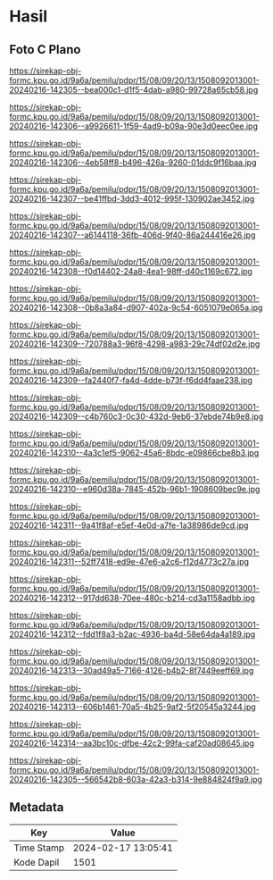 # Hasil

## Foto C Plano

https://sirekap-obj-formc.kpu.go.id/9a6a/pemilu/pdpr/15/08/09/20/13/1508092013001-20240216-142305--bea000c1-d1f5-4dab-a980-99728a65cb58.jpg

https://sirekap-obj-formc.kpu.go.id/9a6a/pemilu/pdpr/15/08/09/20/13/1508092013001-20240216-142306--a9926611-1f59-4ad9-b09a-90e3d0eec0ee.jpg

https://sirekap-obj-formc.kpu.go.id/9a6a/pemilu/pdpr/15/08/09/20/13/1508092013001-20240216-142306--4eb58ff8-b496-426a-9260-01ddc9f16baa.jpg

https://sirekap-obj-formc.kpu.go.id/9a6a/pemilu/pdpr/15/08/09/20/13/1508092013001-20240216-142307--be41ffbd-3dd3-4012-995f-130902ae3452.jpg

https://sirekap-obj-formc.kpu.go.id/9a6a/pemilu/pdpr/15/08/09/20/13/1508092013001-20240216-142307--a6144118-36fb-406d-9f40-86a244416e26.jpg

https://sirekap-obj-formc.kpu.go.id/9a6a/pemilu/pdpr/15/08/09/20/13/1508092013001-20240216-142308--f0d14402-24a8-4ea1-98ff-d40c1169c672.jpg

https://sirekap-obj-formc.kpu.go.id/9a6a/pemilu/pdpr/15/08/09/20/13/1508092013001-20240216-142308--0b8a3a84-d907-402a-9c54-6051079e065a.jpg

https://sirekap-obj-formc.kpu.go.id/9a6a/pemilu/pdpr/15/08/09/20/13/1508092013001-20240216-142309--720788a3-96f8-4298-a983-29c74df02d2e.jpg

https://sirekap-obj-formc.kpu.go.id/9a6a/pemilu/pdpr/15/08/09/20/13/1508092013001-20240216-142309--fa2440f7-fa4d-4dde-b73f-f6dd4faae238.jpg

https://sirekap-obj-formc.kpu.go.id/9a6a/pemilu/pdpr/15/08/09/20/13/1508092013001-20240216-142309--c4b760c3-0c30-432d-9eb6-37ebde74b9e8.jpg

https://sirekap-obj-formc.kpu.go.id/9a6a/pemilu/pdpr/15/08/09/20/13/1508092013001-20240216-142310--4a3c1ef5-9062-45a6-8bdc-e09866cbe8b3.jpg

https://sirekap-obj-formc.kpu.go.id/9a6a/pemilu/pdpr/15/08/09/20/13/1508092013001-20240216-142310--e960d38a-7845-452b-96b1-1908609bec9e.jpg

https://sirekap-obj-formc.kpu.go.id/9a6a/pemilu/pdpr/15/08/09/20/13/1508092013001-20240216-142311--9a41f8af-e5ef-4e0d-a7fe-1a38986de9cd.jpg

https://sirekap-obj-formc.kpu.go.id/9a6a/pemilu/pdpr/15/08/09/20/13/1508092013001-20240216-142311--52ff7418-ed9e-47e6-a2c6-f12d4773c27a.jpg

https://sirekap-obj-formc.kpu.go.id/9a6a/pemilu/pdpr/15/08/09/20/13/1508092013001-20240216-142312--917dd638-70ee-480c-b214-cd3a1158adbb.jpg

https://sirekap-obj-formc.kpu.go.id/9a6a/pemilu/pdpr/15/08/09/20/13/1508092013001-20240216-142312--fdd1f8a3-b2ac-4936-ba4d-58e64da4a189.jpg

https://sirekap-obj-formc.kpu.go.id/9a6a/pemilu/pdpr/15/08/09/20/13/1508092013001-20240216-142313--30ad49a5-7166-4126-b4b2-8f7449eeff69.jpg

https://sirekap-obj-formc.kpu.go.id/9a6a/pemilu/pdpr/15/08/09/20/13/1508092013001-20240216-142313--606b1461-70a5-4b25-9af2-5f20545a3244.jpg

https://sirekap-obj-formc.kpu.go.id/9a6a/pemilu/pdpr/15/08/09/20/13/1508092013001-20240216-142314--aa3bc10c-dfbe-42c2-99fa-caf20ad08645.jpg

https://sirekap-obj-formc.kpu.go.id/9a6a/pemilu/pdpr/15/08/09/20/13/1508092013001-20240216-142305--566542b8-603a-42a3-b314-9e884824f9a9.jpg


## Metadata

| Key        | Value               |
| ---------- | ------------------- |
| Time Stamp | 2024-02-17 13:05:41 |
| Kode Dapil | 1501                |




